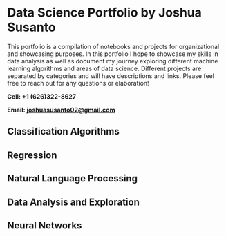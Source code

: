 
# Data Science Portfolio by Joshua Susanto

This portfolio is a compilation of notebooks and projects for organizational and showcasing purposes. In this portfolio I hope to showcase my skills in data analysis as well as document my journey exploring different machine learning algorithms and areas of data science. Different projects are separated by categories and will have descriptions and links. Please feel free to reach out for any questions or elaboration!

**Cell: +1 (626)322-8627**

**Email: joshuasusanto02@gmail.com**

## Classification Algorithms

## Regression 

## Natural Language Processing

## Data Analysis and Exploration

## Neural Networks

